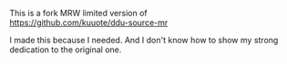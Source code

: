 This is a fork MRW limited version of  
https://github.com/kuuote/ddu-source-mr  

I made this because I needed.
And I don't know how to show my strong dedication to the original one.
